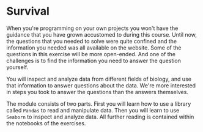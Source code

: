 # Survival

When you're programming on your own projects you won't have the guidance that you have grown accustomed to during this course. Until now, the questions that you needed to solve were quite confined and the information you needed was all available on the website. Some of the questions in this exercise will be more open-ended. And one of the challenges is to find the information you need to answer the question yourself.

You will inspect and analyze data from different fields of biology, and use that information to answer questions about the data. We're more interested in steps you took to answer the questions than the answers themselves.

The module consists of two parts. First you will learn how to use a library called `Pandas` to read and manipulate data. Then you will learn to use `Seaborn` to inspect and analyze data. All further reading is contained within the notebooks of the exercises.
